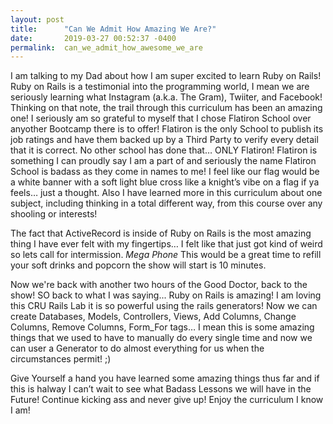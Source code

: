 ```yaml
---
layout: post
title:      "Can We Admit How Amazing We Are?"
date:       2019-03-27 00:52:37 -0400
permalink:  can_we_admit_how_awesome_we_are
---
```



I am talking to my Dad about how I am super excited to learn Ruby on Rails! Ruby on Rails is a testimonial into the programming world, I mean we are seriously learning what Instagram (a.k.a. The Gram), Twiiter, and Facebook! Thinking on that note, the trail through this curriculum has been an amazing one! I seriously am so grateful to myself that I chose Flatiron School over anyother Bootcamp there is to offer! Flatiron is the only School to publish its job ratings and have them backed up by a Third Party to verify every detail that it is correct. No other school has done that… ONLY Flatiron! Flatiron is something I can proudly say I am a part of and seriously the name Flatiron School is badass as they come in names to me! I feel like our flag would be a white banner with a soft light blue cross like a knight’s vibe on a flag if ya feels… just a thought. Also I have learned more in this curriculum about one subject, including thinking in a total different way, from this course over any shooling or interests!

The fact that ActiveRecord is inside of Ruby on Rails is the most amazing thing I have ever felt with my fingertips… I felt like that just got kind of weird so lets call for intermission. *Mega Phone* This would be a great time to refill your soft drinks and popcorn the show will start is 10 minutes.

Now we're back with another two hours of the Good Doctor, back to the show! SO back to what I was saying... Ruby on Rails is amazing! I am loving this CRU Rails Lab it is so powerful using the rails generators! Now we can create Databases, Models, Controllers, Views, Add Columns, Change Columns, Remove Columns, Form_For tags… I mean this is some amazing things that we used to have to manually do every single time and now we can user a Generator to do almost everything for us when the circumstances permit! ;)

Give Yourself a hand you have learned some amazing things thus far and if this is halway I can’t wait to see what Badass Lessons we will have in the Future! Continue kicking ass and never give up! Enjoy the curriculum I know I am!

